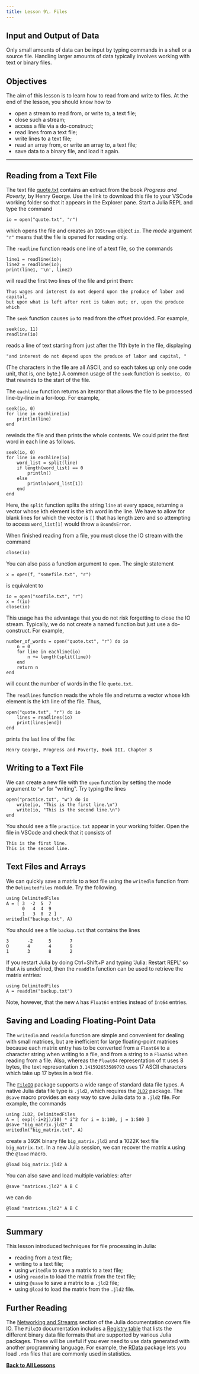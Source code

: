 ```yaml
---
title: Lesson 9\. Files
---
```


## Input and Output of Data

Only small amounts of data can be input by typing commands in a shell or a
source file.  Handling larger amounts of data typically involves working
with text or binary files.

## Objectives

The aim of this lesson is to learn how to read from and write to files.
At the end of the lesson, you should know how to

* open a stream to read from, or write to, a text file;
* close such a stream;
* access a file via a do-construct;
* read lines from a text file;
* write lines to a text file;
* read an array from, or write an array to, a text file;
* save data to a binary file, and load it again.

* * *

## Reading from a Text File

The text file [quote.txt](../downloads/quote.txt) contains an 
extract from the book *Progress and Poverty*, by Henry George.  Use the
link to download this file to your VSCode working folder so that it appears 
in the Explorer pane.  Start a Julia REPL and type the command
```
io = open("quote.txt", "r")
```
which opens the file and creates an `IOStream` object `io`.  The *mode*
argument `"r"` means that the file is opened for reading only.

The `readline` function reads one line of a text file, so the commands
```
line1 = readline(io);
line2 = readline(io);
print(line1, '\n', line2)
```
will read the first two lines of the file and print them:
```
Thus wages and interest do not depend upon the produce of labor and capital, 
but upon what is left after rent is taken out; or, upon the produce which
```

The `seek` function causes `io` to read from the offset provided.  For example,
```
seek(io, 11)
readline(io)
```
reads a line of text starting from just after the 11th byte in the file,
displaying
```
"and interest do not depend upon the produce of labor and capital, "
```
(The characters in the file are all ASCII, and so each takes up only one
code unit, that is, one byte.)  A common usage of the `seek` function
is `seek(io, 0)` that rewinds to the start of the file.

The `eachline` function returns an iterator that allows the file to be 
processed line-by-line in a for-loop.  For example,
```
seek(io, 0)
for line in eachline(io)
    println(line)
end
```
rewinds the file and then prints the whole contents.  We could print the
first word in each line as follows.
```
seek(io, 0)
for line in eachline(io)
    word_list = split(line)
    if length(word_list) == 0
        println()
    else
        println(word_list[1])
    end
end
```
Here, the `split` function splits the string `line` at every space, returning
a vector whose kth element is the kth word in the line.  We have to allow
for blank lines for which the vector is `[]` that has length zero and so
attempting to access `word_list[1]` would throw a `BoundsError`.

When finished reading from a file, you must close the IO stream with the 
command
```
close(io)
```
You can also pass a function argument to `open`. The single statement
```
x = open(f, "somefile.txt", "r")
```
is equivalent to
```
io = open("somfile.txt", "r")
x = f(io)
close(io)
```
This usage has the advantage that you do not risk forgetting to close the
IO stream.  Typically, we do not create a named function but just use a
do-construct.  For example,
```
number_of_words = open("quote.txt", "r") do io
    n = 0
    for line in eachline(io)
        n += length(split(line))
    end
    return n
end
```
will count the number of words in the file `quote.txt`.

The `readlines` function reads the whole file and returns a vector whose
kth element is the kth line of the file.  Thus,
```
open("quote.txt", "r") do io
    lines = readlines(io)
    print(lines[end])
end
```
prints the last line of the file:
```
Henry George, Progress and Poverty, Book III, Chapter 3
```

## Writing to a Text File

We can create a new file with the `open` function by setting the mode
argument to `"w"` for "writing".  Try typing the lines
```
open("practice.txt", "w") do io
    write(io, "This is the first line.\n")
    write(io, "This is the second line.\n")
end
```
You should see a file `practice.txt` appear in your working folder.  Open
the file in VSCode and check that it consists of
```
This is the first line.
This is the second line.
```

## Text Files and Arrays

We can quickly save a matrix to a text file using the `writedlm` function
from the `DelimitedFiles` module.  Try the following.
```
using DelimitedFiles
A = [ 3  -2  5  7
      0   4  4  9 
      1   3  8  2 ]
writedlm("backup.txt", A)
```
You should see a file `backup.txt` that contains the lines
```
3       -2      5       7
0       4       4       9
1       3       8       2
```
If you restart Julia by doing Ctrl+Shift+P and typing 'Julia: Restart REPL' so 
that `A` is undefined, then the `readdlm` function can be used to retrieve
the matrix entries:
```
using DelimitedFiles
A = readdlm("backup.txt")
```
Note, however, that the new `A` has `Float64` entries instead of `Int64`
entries.

## Saving and Loading Floating-Point Data

The `writedlm` and `readdlm` function are simple and convenient for
dealing with small matrices, but are inefficient for large floating-point
matrices because each matrix entry has to be converted from a `Float64` to a
character string when writing to a file, and from a string to a `Float64` when
reading from a file.  Also, whereas the `Float64` representation of π uses 
8 bytes, the text representation `3.141592653589793` uses 17 ASCII 
characters which take up 17 bytes in a text file.

The [`FileIO`](https://juliaio.github.io/FileIO.jl/stable/) package supports 
a wide range of standard data file types.  A native Julia data file type
is `.jld2`, which requires the 
[`JLD2`](https://docs.juliahub.com/JLD2/O1EyT/0.1.13/) package.  The `@save`
macro provides an easy way to save Julia data to a `.jld2` file.  For
example, the commands
```
using JLD2, DelimitedFiles
A = [ exp((-i+2j)/10) * i^2 for i = 1:100, j = 1:500 ]
@save "big_matrix.jld2" A
writedlm("big_matrix.txt", A)
```
create a 392K binary file `big_matrix.jld2` and a 1022K text file 
`big_matrix.txt`.  In a new Julia session, we can recover the matrix `A`
using the `@load` macro.
```
@load big_matrix.jld2 A
```
You can also save and load multiple variables: after
```
@save "matrices.jld2" A B C
```
we can do
```
@load "matrices.jld2" A B C
```

* * *

## Summary

This lesson introduced techniques for file processing in Julia:

* reading from a text file;
* writing to a text file;
* using `writedlm` to save a matrix to a text file;
* using `readdlm` to load the matrix from the text file;
* using `@save` to save a matrix to a `.jld2` file;
* using `@load` to load the matrix from the `.jld2` file.

## Further Reading

The [Networking and Streams](https://docs.julialang.org/en/v1/manual/networking-and-streams/) section of the Julia documentation covers file IO.  The `FileIO`
documentation includes a 
[Registry table](https://juliaio.github.io/FileIO.jl/stable/registry/#Registry-table) that lists the different binary data file formats that are supported
by various Julia packages.  These will be useful if you ever need to use
data generated with another programming language.  For example, the
[RData](https://github.com/JuliaData/RData.jl) package lets you load `.rda`
files that are commonly used in statistics.

[**Back to All Lessons**](../index.html)
